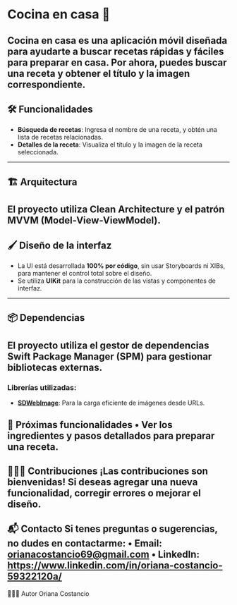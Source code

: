 # Cocina en casa 🍳

**Cocina en casa** es una aplicación móvil diseñada para ayudarte a buscar recetas rápidas y fáciles para preparar en casa. Por ahora, puedes buscar una receta y obtener el título y la imagen correspondiente.
---
## 🛠️ Funcionalidades
- **Búsqueda de recetas**: Ingresa el nombre de una receta, y obtén una lista de recetas relacionadas.
- **Detalles de la receta**: Visualiza el título y la imagen de la receta seleccionada.
---
## 🏗️ Arquitectura
El proyecto utiliza **Clean Architecture** y el patrón **MVVM (Model-View-ViewModel)**.
---
## 🖌️ Diseño de la interfaz
- La UI está desarrollada **100% por código**, sin usar Storyboards ni XIBs, para mantener el control total sobre el diseño.
- Se utiliza **UIKit** para la construcción de las vistas y componentes de interfaz.
---
 ## 📦 Dependencias
 El proyecto utiliza el gestor de dependencias **Swift Package Manager (SPM)** para gestionar bibliotecas externas.
 ---
 ### Librerías utilizadas:
 - **[SDWebImage](https://github.com/SDWebImage/SDWebImage)**: Para la carga eficiente de imágenes desde URLs.
   
🌟 Próximas funcionalidades
 • Ver los ingredientes y pasos detallados para preparar una receta.
  ---
 👩🏻‍💻 Contribuciones
 ¡Las contribuciones son bienvenidas! Si deseas agregar una nueva funcionalidad, corregir errores o mejorar el diseño.
  ---
 📬 Contacto
 Si tenes preguntas o sugerencias, no dudes en contactarme:
 • Email: orianacostancio69@gmail.com
 • LinkedIn: https://www.linkedin.com/in/oriana-costancio-59322120a/ 
  ---
👩🏻‍💻 Autor
Oriana Costancio

